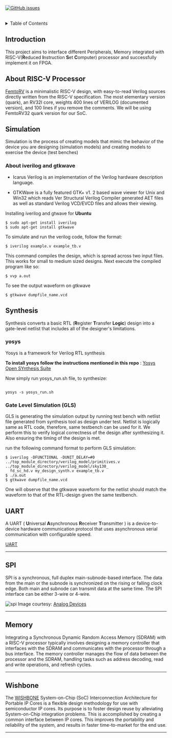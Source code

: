 
[![GitHub issues](https://img.shields.io/github/issues/IEEE-NITK/RISC-V-SoC?color=green&label=Issues&style=flat)](https://github.com/IEEE-NITK/RISC-V-SoC/issues)
<br>

<br>
<details>
  <summary>Table of Contents</summary>
    <ol>
        <li>
            <a href="#introduction">Introduction</a>
        </li>
        <li> 
            <a href="#simulation">Simulation</a>
        </li>
        <li> 
            <a href="#synthesis">Synthesis</a>
        </li>
        <li>
            <a href="#UART">UART</a>
        </li>
        <li>
            <a href="#SPI">SPI</a> 
        </li>
        <li>
            <a href="#Memory">Memory</a> 
        </li>
        <li>
            <a href="#project-mentors">Project Mentors</a></li>
        </li>
        <li>
            <a href="#project-members">Project Members</a></li>
        </li> 
        <li>
            <a href="#useful-links">Useful links</a></li>
        </li>     
    </ol>
</details>

## Introduction

This project aims to interface different Peripherals, Memory integrated with RISC-V(<b>R</b>educed <b>I</b>nstruction <b>S</b>et <b>C</b>omputer) processor and successfully implement it on FPGA.
<br>

## About RISC-V Processor

[FemtoRV](https://github.com/BrunoLevy/learn-fpga/blob/master/FemtoRV/README.md) is a minimalistic RISC-V design, with easy-to-read Verilog sources directly written from the RISC-V specification. The most elementary version (quark), an RV32I core, weights 400 lines of VERILOG (documented version), and 100 lines if you remove the comments. We will be using FemtoRV32 quark version for our SoC.

## Simulation

Simulation is the process of creating models that mimic the behavior of the device you are designing (simulation models) and creating models to exercise the device (test benches)
### About iverilog and gtkwave
- Icarus Verilog is an implementation of the Verilog hardware description language.
* GTKWave is a fully featured GTK+ v1. 2 based wave viewer for Unix and Win32 which reads Ver Structural Verilog Compiler generated AET files as well as standard Verilog VCD/EVCD files and allows their viewing.

Installing iverilog and gtwave for **Ubuntu**

```text
$ sudo apt-get install iverilog
$ sudo apt-get install gtkwave
```

To simulate and run the verilog code, follow the format:
```
$ iverilog example.v example_tb.v
```
This command compiles the design, which is spread across two input files. This works for small to medium sized designs. Next execute the compiled program like so:
```
$ vvp a.out
```
To see the output waveform on gtkwave
```
$ gtkwave dumpfile_name.vcd
```

## Synthesis

Synthesis converts a basic RTL (<b>R</b>egister <b>T</b>ransfer <b>Logic</b>) design into a gate-level netlist that includes all of the designer's limitations.

### yosys

Yosys is a framework for Verilog RTL synthesis <br>

**To install yosys follow the instructions mentioned in this repo** : [Yosys Open SYnthesis Suite](https://github.com/YosysHQ/yosys)

Now simply run yosys_run.sh file, to synthesize: 

``` text

yosys -s yosys_run.sh

```

### Gate Level Simulation (GLS)

GLS is generating the simulation output by running test bench with netlist file generated from synthesis tool as design under test. Netlist is logically same as RTL code, therefore, same testbench can be used for it. We perform this to verify logical correctness of the design after synthesizing it. Also ensuring the timing of the design is met.

run the following command format to perform GLS simulation:

```text
$ iverilog -DFUNCTIONAL -DUNIT_DELAY=#0 ../top_module_directory/verilog_model/primitives.v ../top_module_directory/verilog_model/sky130_
  fd_sc_hd.v my_design_synth.v example_tb.v
$ ./a.out
$ gtkwave dumpfile_name.vcd
```

One will observe that the gtkwave waveform for the netlist should match the waveform to that of the RTL-design given the same testbench.

## UART

A UART ( <b>U</b>niversal <b>A</b>synchronous <b>R</b>eceiver <b>T</b>ransmitter ) is a device-to-device hardware communication protocol that uses asynchronous serial communication with configurable speed.

[UART]()

<hr>

## SPI

SPI is a synchronous, full duplex main-subnode-based interface. The data from the main or the subnode is synchronized on the rising or falling clock edge. Both main and subnode can transmit data at the same time. The SPI interface can be either 3-wire or 4-wire.

![spi](/virtual-expo/assets/img/diode/riscv_soc/spi.png)
Image courtesy: [Analog Devices](https://www.analog.com/en/analog-dialogue/articles/introduction-to-spi-interface.html)
  
<hr>

## Memory

Integrating a Synchronous Dynamic Random Access Memory (SDRAM) with a RISC-V processor typically involves designing a memory controller that interfaces with the SDRAM and communicates with the processor through a bus interface. The memory controller manages the flow of data between the processor and the SDRAM, handling tasks such as address decoding, read and write operations, and refresh cycles.

<hr>

## Wishbone

The [WISHBONE](https://wishbone-interconnect.readthedocs.io/en/latest/01_introduction.html#id2) System-on-Chip (SoC) Interconnection Architecture for Portable IP Cores is a flexible design methodology for use with semiconductor IP cores. Its purpose is to foster design reuse by alleviating System-on-Chip integration problems. This is accomplished by creating a common interface between IP cores. This improves the portability and reliability of the system, and results in faster time-to-market for the end use.

<hr>